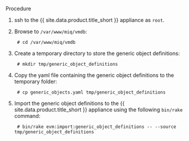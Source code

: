 Procedure

1. ssh to the {{ site.data.product.title_short }} appliance as `root`.

2. Browse to `/var/www/miq/vmdb`:

        # cd /var/www/miq/vmdb

3. Create a temporary directory to store the generic object definitions:

        # mkdir tmp/generic_object_definitions

4. Copy the yaml file containing the generic object definitions to the temporary folder:

        # cp generic_objects.yaml tmp/generic_object_definitions

5. Import the generic object definitions to the {{ site.data.product.title_short }} appliance using the following `bin/rake` command:

        # bin/rake evm:import:generic_object_definitions -- --source tmp/generic_object_definitions
